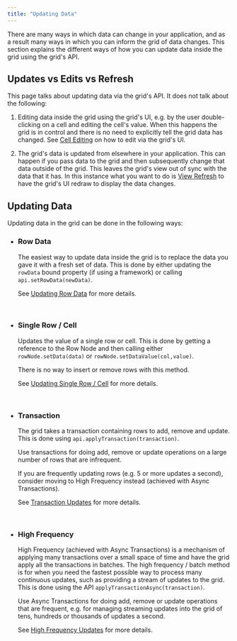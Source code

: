 ```yaml
---
title: "Updating Data"
---
```


There are many ways in which data can change in your application, and as a result many ways in which you can inform the grid of data changes. This section explains the different ways of how you can update data inside the grid using the grid's API.

## Updates vs Edits vs Refresh

This page talks about updating data via the grid's API. It does not talk about the following:

1. Editing data inside the grid using the grid's UI, e.g. by the user double-clicking on a cell and editing the
   cell's value. When this happens the grid is in control and there is no need to explicitly tell the grid data
   has changed. See [Cell Editing](/cell-editing/) on how to edit via the grid's UI.

1. The grid's data is updated from elsewhere in your application. This can happen if you pass data to the grid
   and then subsequently change that data outside of the grid. This leaves the grid's view out of sync with the
   data that it has. In this instance what you want to do is [View Refresh](/view-refresh/) to have the grid's
   UI redraw to display the data changes.

## Updating Data

Updating data in the grid can be done in the following ways:

- ### Row Data

  The easiest way to update data inside the grid is to replace the data you gave it with a fresh set of data. This is done by either updating the `rowData` bound property (if using a framework) or calling `api.setRowData(newData)`.

  See [Updating Row Data](/data-update-row-data/) for more details.

    <br/>

- ### Single Row / Cell

  Updates the value of a single row or cell. This is done by getting a reference to the Row Node and then calling either `rowNode.setData(data)` or `rowNode.setDataValue(col,value)`.

  There is no way to insert or remove rows with this method.

  See [Updating Single Row / Cell](/data-update-single-row-cell/) for more details.

    <br/>

- ### Transaction

  The grid takes a transaction containing rows to add, remove and update. This is done using `api.applyTransaction(transaction)`.

  Use transactions for doing add, remove or update operations on a large number of rows that are infrequent.

  If you are frequently updating rows (e.g. 5 or more updates a second), consider moving to High Frequency instead (achieved with Async Transactions).

  See [Transaction Updates](/data-update-transactions/) for more details.

    <br/>

- ### High Frequency

  High Frequency (achieved with Async Transactions) is a mechanism of applying many transactions over a small space of time and have the grid apply all the transactions in batches. The high frequency / batch method is for when you need the fastest possible way to process many continuous updates, such as providing a stream of updates to the grid. This is done using the API `applyTransactionAsync(transaction)`.

  Use Async Transactions for doing add, remove or update operations that are frequent, e.g. for managing streaming updates into the grid of tens, hundreds or thousands of updates a second.

  See [High Frequency Updates](/data-update-high-frequency/) for more details.
